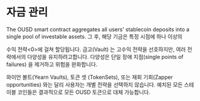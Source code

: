 # 자금 관리

The OUSD smart contract aggregates all users' stablecoin deposits into a single pool of investable assets. 그 후, 해당 기금은 특정 시점에 하나 이상의

 수익 전략<0>에 걸쳐 할당됩니다. 금고(Vault) 는 고수익 전략을 선호하지만, 여러 전략에서의 다양성을 유지하려고합니다. 다양성은 단일 장애 지점(single points of failures) 을 제거하고 위험을 완화합니다.</p> 

와이언 볼트(Yearn Vaults), 토큰 셋 (TokenSets), 또는 재회 기회(Zapper opportunities) 와는 달리 사용자는 개별 전략을 선택하지 않습니다. 예치된 모든 스테이블 코인들은 결과적으로 모든 OUSD 토큰으로 대체 가능합니다.

